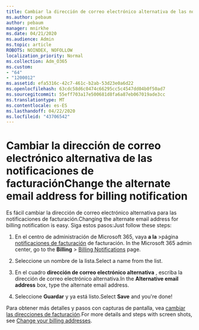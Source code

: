 ```yaml
---
title: Cambiar la dirección de correo electrónico alternativa de las notificaciones de facturación
ms.author: pebaum
author: pebaum
manager: mnirkhe
ms.date: 04/21/2020
ms.audience: Admin
ms.topic: article
ROBOTS: NOINDEX, NOFOLLOW
localization_priority: Normal
ms.collection: Adm_O365
ms.custom:
- "64"
- "1200012"
ms.assetid: efa5316c-42c7-461c-b2ab-53d23e0a6d22
ms.openlocfilehash: 63cdc58d6c0474c66295cc5c4547dd04b0f50ad7
ms.sourcegitcommit: 55eff703a17e500681d8fa6a87eb067019ade3cc
ms.translationtype: MT
ms.contentlocale: es-ES
ms.lasthandoff: 04/22/2020
ms.locfileid: "43706542"
---
```

# <a name="change-the-alternate-email-address-for-billing-notification"></a><span data-ttu-id="4bd33-102">Cambiar la dirección de correo electrónico alternativa de las notificaciones de facturación</span><span class="sxs-lookup"><span data-stu-id="4bd33-102">Change the alternate email address for billing notification</span></span>

<span data-ttu-id="4bd33-103">Es fácil cambiar la dirección de correo electrónico alternativa para las notificaciones de facturación.</span><span class="sxs-lookup"><span data-stu-id="4bd33-103">Changing the alternate email address for billing notification is easy.</span></span> <span data-ttu-id="4bd33-104">Siga estos pasos:</span><span class="sxs-lookup"><span data-stu-id="4bd33-104">Just follow these steps:</span></span>
  
1. <span data-ttu-id="4bd33-105">En el centro de administración de Microsoft 365, vaya **a la** \>página [notificaciones de facturación](https://go.microsoft.com/fwlink/p/?linkid=853212) de facturación.  </span><span class="sxs-lookup"><span data-stu-id="4bd33-105">In the Microsoft 365 admin center, go to the **Billing** \>  [Billing Notifications](https://go.microsoft.com/fwlink/p/?linkid=853212) page.</span></span>

2. <span data-ttu-id="4bd33-106">Seleccione un nombre de la lista.</span><span class="sxs-lookup"><span data-stu-id="4bd33-106">Select a name from the list.</span></span>

3. <span data-ttu-id="4bd33-107">En el cuadro **dirección de correo electrónico alternativa** , escriba la dirección de correo electrónico alternativa.</span><span class="sxs-lookup"><span data-stu-id="4bd33-107">In the **Alternative email address** box, type the alternate email address.</span></span>

4. <span data-ttu-id="4bd33-108">Seleccione **Guardar** y ya está listo.</span><span class="sxs-lookup"><span data-stu-id="4bd33-108">Select **Save** and you're done!</span></span>

<span data-ttu-id="4bd33-109">Para obtener más detalles y pasos con capturas de pantalla, vea [cambiar las direcciones de facturación](https://docs.microsoft.com/office365/admin/subscriptions-and-billing/change-your-billing-addresses).</span><span class="sxs-lookup"><span data-stu-id="4bd33-109">For more details and steps with screen shots, see [Change your billing addresses](https://docs.microsoft.com/office365/admin/subscriptions-and-billing/change-your-billing-addresses).</span></span>
  